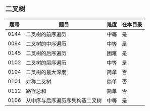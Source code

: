## 二叉树
|题号|题目|难度|在本目录|
|----|----|----|----|
|0144|二叉树的前序遍历|中等|是|
|0094|二叉树的中序遍历|中等|是|
|0145|二叉树的后序遍历|困难|是|
|0102|二叉树的层序遍历|中等|是|
|0104|二叉树的最大深度|简单|否|
|0101|对称二叉树|简单|否|
|0112|路径总和|简单|否|
|0106|从中序与后序遍历序列构造二叉树|中等|是|